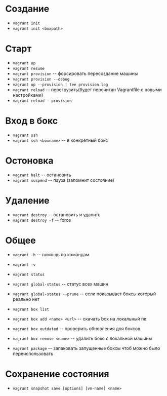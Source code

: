 # Создание
- `vagrant init`           
- `vagrant init <boxpath>` 
# Старт
- `vagrant up`                
- `vagrant resume`              
- `vagrant provision`           -- форсировать пересоздание машины
- `vagrant provision --debug`
- `vagrant up --provision | tee provision.log` 
- `vagrant reload`              -- перегрузить(будет перечитан Vagrantfile с новыми настройками)
- `vagrant reload --provision`  

# Вход в бокс
- `vagrant ssh`           
- `vagrant ssh <boxname>` -- в конкретный бокс

# Остоновка
- `vagrant halt`        -- остановить
- `vagrant suspend`     -- пауза (запомнит состояние)

# Удаление
- `vagrant destroy`     -- остановить и удалить
- `vagrant destroy -f`   -- force

# Общее
- `vagrant -h`                    -- помощь по командам
- `vagrant -v`
- `vagrant status`
- `vagrant global-status`        -- статус всех машин
- `vagrant global-status --prune`  -- если показывает боксы который реально нет
     
- `vagrant box list`              
- `vagrant box add <name> <url>`  -- скачать box на локальный пк
- `vagrant box outdated`          -- проверить обновления для боксов
- `vagrant box remove <name>`   -- удалить бокс с локальной машины
- `vagrant package`               -- запаковать запущенные боксы чтоб можно было переиспользовать

# Сохранение состояния
- `vagrant snapshot save [options] [vm-name] <name>`
